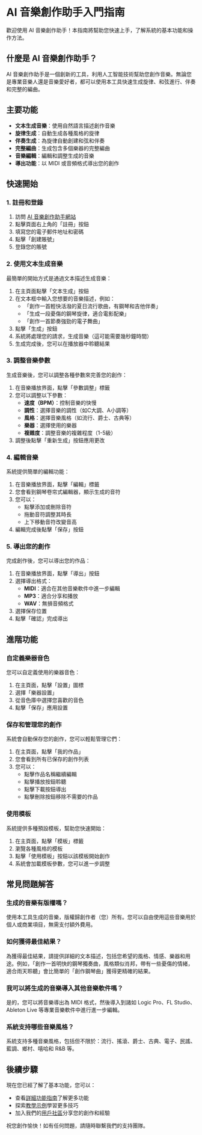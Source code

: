 # AI 音樂創作助手入門指南

歡迎使用 AI 音樂創作助手！本指南將幫助您快速上手，了解系統的基本功能和操作方法。

## 什麼是 AI 音樂創作助手？

AI 音樂創作助手是一個創新的工具，利用人工智能技術幫助您創作音樂。無論您是專業音樂人還是音樂愛好者，都可以使用本工具快速生成旋律、和弦進行、伴奏和完整的編曲。

## 主要功能

- **文本生成音樂**：使用自然語言描述創作音樂
- **旋律生成**：自動生成各種風格的旋律
- **伴奏生成**：為旋律自動創建和弦和伴奏
- **完整編曲**：生成包含多個樂器的完整編曲
- **音樂編輯**：編輯和調整生成的音樂
- **導出功能**：以 MIDI 或音頻格式導出您的創作

## 快速開始

### 1. 註冊和登錄

1. 訪問 [AI 音樂創作助手網站](https://ai-music-assistant.com)
2. 點擊頁面右上角的「註冊」按鈕
3. 填寫您的電子郵件地址和密碼
4. 點擊「創建賬號」
5. 登錄您的賬號

### 2. 使用文本生成音樂

最簡單的開始方式是通過文本描述生成音樂：

1. 在主頁面點擊「文本生成」按鈕
2. 在文本框中輸入您想要的音樂描述，例如：
   - 「創作一首輕快活潑的夏日流行歌曲，有鋼琴和吉他伴奏」
   - 「生成一段憂傷的鋼琴旋律，適合電影配樂」
   - 「創作一首節奏強勁的電子舞曲」
3. 點擊「生成」按鈕
4. 系統將處理您的請求，生成音樂（這可能需要幾秒鐘時間）
5. 生成完成後，您可以在播放器中聆聽結果

### 3. 調整音樂參數

生成音樂後，您可以調整各種參數來完善您的創作：

1. 在音樂播放界面，點擊「參數調整」標籤
2. 您可以調整以下參數：
   - **速度（BPM）**：控制音樂的快慢
   - **調性**：選擇音樂的調性（如C大調、A小調等）
   - **風格**：選擇音樂風格（如流行、爵士、古典等）
   - **樂器**：選擇使用的樂器
   - **複雜度**：調整音樂的複雜程度（1-5級）
3. 調整後點擊「重新生成」按鈕應用更改

### 4. 編輯音樂

系統提供簡單的編輯功能：

1. 在音樂播放界面，點擊「編輯」標籤
2. 您會看到鋼琴卷帘式編輯器，顯示生成的音符
3. 您可以：
   - 點擊添加或刪除音符
   - 拖動音符調整其時長
   - 上下移動音符改變音高
4. 編輯完成後點擊「保存」按鈕

### 5. 導出您的創作

完成創作後，您可以導出您的作品：

1. 在音樂播放界面，點擊「導出」按鈕
2. 選擇導出格式：
   - **MIDI**：適合在其他音樂軟件中進一步編輯
   - **MP3**：適合分享和播放
   - **WAV**：無損音頻格式
3. 選擇保存位置
4. 點擊「確認」完成導出

## 進階功能

### 自定義樂器音色

您可以自定義使用的樂器音色：

1. 在主頁面，點擊「設置」圖標
2. 選擇「樂器設置」
3. 從音色庫中選擇您喜歡的音色
4. 點擊「保存」應用設置

### 保存和管理您的創作

系統會自動保存您的創作，您可以輕鬆管理它們：

1. 在主頁面，點擊「我的作品」
2. 您會看到所有已保存的創作列表
3. 您可以：
   - 點擊作品名稱繼續編輯
   - 點擊播放按鈕聆聽
   - 點擊下載按鈕導出
   - 點擊刪除按鈕移除不需要的作品

### 使用模板

系統提供多種預設模板，幫助您快速開始：

1. 在主頁面，點擊「模板」標籤
2. 瀏覽各種風格的模板
3. 點擊「使用模板」按鈕以該模板開始創作
4. 系統會加載模板參數，您可以進一步調整

## 常見問題解答

### 生成的音樂有版權嗎？

使用本工具生成的音樂，版權歸創作者（您）所有。您可以自由使用這些音樂用於個人或商業項目，無需支付額外費用。

### 如何獲得最佳結果？

為獲得最佳結果，請提供詳細的文本描述，包括您希望的風格、情感、樂器和用途。例如，「創作一首明快的鋼琴獨奏曲，風格類似肖邦，帶有一些憂傷的情緒，適合雨天聆聽」會比簡單的「創作鋼琴曲」獲得更精確的結果。

### 我可以將生成的音樂導入其他音樂軟件嗎？

是的，您可以將音樂導出為 MIDI 格式，然後導入到諸如 Logic Pro、FL Studio、Ableton Live 等專業音樂軟件中進行進一步編輯。

### 系統支持哪些音樂風格？

系統支持多種音樂風格，包括但不限於：流行、搖滾、爵士、古典、電子、民謠、藍調、鄉村、嘻哈和 R&B 等。

## 後續步驟

現在您已經了解了基本功能，您可以：

- 查看[詳細功能指南](features/music_generation.md)了解更多功能
- 探索[教學示例](tutorials/beginner.md)學習更多技巧
- 加入我們的[用戶社區](https://community.ai-music-assistant.com)分享您的創作和經驗

祝您創作愉快！如有任何問題，請隨時聯繫我們的支持團隊。